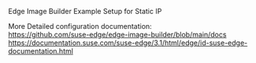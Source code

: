 Edge Image Builder Example Setup for Static IP

More Detailed configuration documentation:
</BR>
https://github.com/suse-edge/edge-image-builder/blob/main/docs
</BR>
https://documentation.suse.com/suse-edge/3.1/html/edge/id-suse-edge-documentation.html
